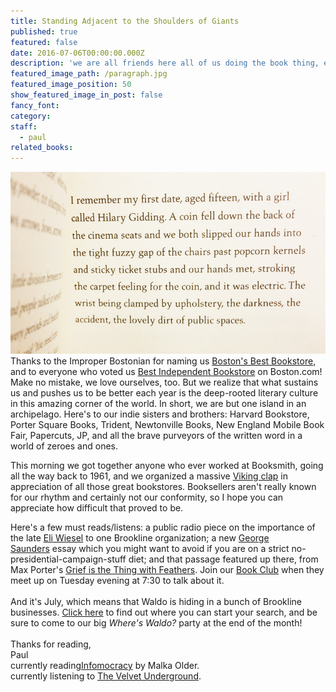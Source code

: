 ```yaml
---
title: Standing Adjacent to the Shoulders of Giants
published: true
featured: false
date: 2016-07-06T00:00:00.000Z
description: 'we are all friends here all of us doing the book thing, eli wiesel, george saunders, viking applause'
featured_image_path: /paragraph.jpg
featured_image_position: 50
show_featured_image_in_post: false
fancy_font:
category:
staff:
  - paul
related_books:
---
```



![](/uploads/versions/paragraph---x----817-472x---.jpg)Thanks to the Improper Bostonian for naming us [Boston's Best Bookstore](http://www.improper.com/bostons-best/goods-services/bookstore-brookline-booksmith1?platform=hootsuite), and to everyone who voted us [Best Independent Bookstore](http://www.bestofboston.com/winner/best-bookstore-independent/brookline-booksmith/) on Boston.com! Make no mistake, we love ourselves, too. But we realize that what sustains us and pushes us to be better each year is the deep-rooted literary culture in this amazing corner of the world. In short, we are but one island in an archipelago. Here's to our indie sisters and brothers: Harvard Bookstore, Porter Square Books, Trident, Newtonville Books, New England Mobile Book Fair, Papercuts, JP, and all the brave purveyors of the written word in a world of zeroes and ones.

This morning we got together anyone who ever worked at Booksmith, going all the way back to 1961, and we organized a massive [Viking clap](https://www.youtube.com/watch?v=bBE6uT1QE6k&amp;sns=fb) in appreciation of all those great bookstores. Booksellers aren't really known for our rhythm and certainly not our conformity, so I hope you can appreciate how difficult that proved to be.

Here's a few must reads/listens: a public radio piece on the importance of the late [Eli Wiesel](http://news.wgbh.org/2016/07/05/local-news/facing-history-elie-wiesels-impact-educational-nonprofit) to one Brookline organization; a new [George Saunders](http://www.newyorker.com/magazine/2016/07/11/george-saunders-goes-to-trump-rallies) essay which you might want to avoid if you are on a strict no-presidential-campaign-stuff diet; and that passage featured up there, from Max Porter's [Grief is the Thing with Feathers](http://www.brooklinebooksmith-shop.com/book/9781555977412). Join our [Book Club](http://www.brooklinebooksmith.com/events/2016-07/book-club/) when they meet up on Tuesday evening at 7:30 to talk about it.
<br>
<br>And it's July, which means that Waldo is hiding in a bunch of Brookline businesses. [Click here](http://www.brooklinebooksmith.com/events/2016-07/wheres-waldo--party/) to find out where you can start your search, and be sure to come to our big *Where's Waldo?* party at the end of the month!
<br>
<br>Thanks for reading,
<br>Paul
<br>currently reading[Infomocracy](http://www.brooklinebooksmith-shop.com/book/9780765385154) by Malka Older.
<br>currently listening to [The Velvet Underground](https://www.youtube.com/watch?v=WZseqKBMq4c).